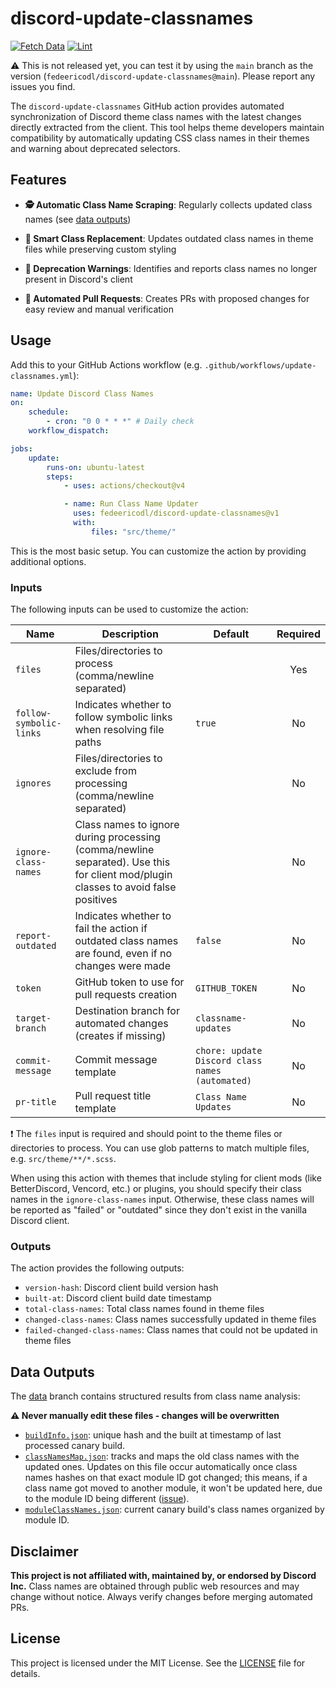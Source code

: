# discord-update-classnames

[![Fetch Data](https://github.com/fedeericodl/discord-update-classnames/actions/workflows/fetch-data.yml/badge.svg)](https://github.com/fedeericodl/discord-update-classnames/actions/workflows/fetch-data.yml)
[![Lint](https://github.com/fedeericodl/discord-update-classnames/actions/workflows/lint.yml/badge.svg)](https://github.com/fedeericodl/discord-update-classnames/actions/workflows/lint.yml)

:warning: This is not released yet, you can test it by using the `main` branch as the version (`fedeericodl/discord-update-classnames@main`). Please report any issues you find.

The `discord-update-classnames` GitHub action provides automated synchronization of Discord theme class names with the latest changes directly extracted from the client. This tool helps theme developers maintain compatibility by automatically updating CSS class names in their themes and warning about deprecated selectors.

## Features

- **🕵️ Automatic Class Name Scraping**: Regularly collects updated class names (see [data outputs](#data-outputs))

- **🔄 Smart Class Replacement**: Updates outdated class names in theme files while preserving custom styling

- **🚨 Deprecation Warnings**: Identifies and reports class names no longer present in Discord's client

- **🤖 Automated Pull Requests**: Creates PRs with proposed changes for easy review and manual verification

## Usage

Add this to your GitHub Actions workflow (e.g. `.github/workflows/update-classnames.yml`):

```yml
name: Update Discord Class Names
on:
    schedule:
        - cron: "0 0 * * *" # Daily check
    workflow_dispatch:

jobs:
    update:
        runs-on: ubuntu-latest
        steps:
            - uses: actions/checkout@v4

            - name: Run Class Name Updater
              uses: fedeericodl/discord-update-classnames@v1
              with:
                  files: "src/theme/"
```

This is the most basic setup. You can customize the action by providing additional options.

### Inputs

The following inputs can be used to customize the action:

| Name                    | Description                                                                                                                        | Default                                         | Required |
| ----------------------- | ---------------------------------------------------------------------------------------------------------------------------------- | ----------------------------------------------- | :------: |
| `files`                 | Files/directories to process (comma/newline separated)                                                                             |                                                 |   Yes    |
| `follow-symbolic-links` | Indicates whether to follow symbolic links when resolving file paths                                                               | `true`                                          |    No    |
| `ignores`               | Files/directories to exclude from processing (comma/newline separated)                                                             |                                                 |    No    |
| `ignore-class-names`    | Class names to ignore during processing (comma/newline separated). Use this for client mod/plugin classes to avoid false positives |                                                 |    No    |
| `report-outdated`       | Indicates whether to fail the action if outdated class names are found, even if no changes were made                               | `false`                                         |    No    |
| `token`                 | GitHub token to use for pull requests creation                                                                                     | `GITHUB_TOKEN`                                  |    No    |
| `target-branch`         | Destination branch for automated changes (creates if missing)                                                                      | `classname-updates`                             |    No    |
| `commit-message`        | Commit message template                                                                                                            | `chore: update Discord class names (automated)` |    No    |
| `pr-title`              | Pull request title template                                                                                                        | `Class Name Updates`                            |    No    |

:exclamation: The `files` input is required and should point to the theme files or directories to process. You can use glob patterns to match multiple files, e.g. `src/theme/**/*.scss`.

When using this action with themes that include styling for client mods (like BetterDiscord, Vencord, etc.) or plugins, you should specify their class names in the `ignore-class-names` input. Otherwise, these class names will be reported as "failed" or "outdated" since they don't exist in the vanilla Discord client.

### Outputs

The action provides the following outputs:

- `version-hash`: Discord client build version hash
- `built-at`: Discord client build date timestamp
- `total-class-names`: Total class names found in theme files
- `changed-class-names`: Class names successfully updated in theme files
- `failed-changed-class-names`: Class names that could not be updated in theme files

## Data Outputs

The [data](https://github.com/fedeericodl/discord-update-classnames/tree/data) branch contains structured results from class name analysis:

**:warning: Never manually edit these files - changes will be overwritten**

- [`buildInfo.json`](https://github.com/fedeericodl/discord-update-classnames/blob/data/buildInfo.json): unique hash and the built at timestamp of last processed canary build.
- [`classNamesMap.json`](https://github.com/fedeericodl/discord-update-classnames/blob/data/classNamesMap.json): tracks and maps the old class names with the updated ones. Updates on this file occur automatically once class names hashes on that exact module ID got changed; this means, if a class name got moved to another module, it won't be updated here, due to the module ID being different ([issue](https://github.com/fedeericodl/discord-update-classnames/issues/1)).
- [`moduleClassNames.json`](https://github.com/fedeericodl/discord-update-classnames/blob/data/moduleClassNames.json): current canary build's class names organized by module ID.

## Disclaimer

**This project is not affiliated with, maintained by, or endorsed by Discord Inc.** Class names are obtained through public web resources and may change without notice. Always verify changes before merging automated PRs.

## License

This project is licensed under the MIT License. See the [LICENSE](./LICENSE) file for details.
